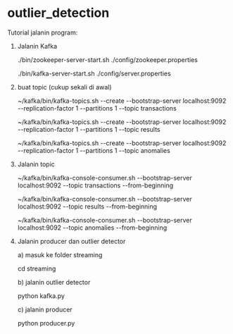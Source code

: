 # outlier_detection

Tutorial jalanin program:
1. Jalanin Kafka
   
   ./bin/zookeeper-server-start.sh ./config/zookeeper.properties

   ./bin/kafka-server-start.sh ./config/server.properties

3. buat topic (cukup sekali di awal)

   ~/kafka/bin/kafka-topics.sh --create --bootstrap-server localhost:9092 --replication-factor 1 --partitions 1 --topic transactions

   ~/kafka/bin/kafka-topics.sh --create --bootstrap-server localhost:9092 --replication-factor 1 --partitions 1 --topic results

   ~/kafka/bin/kafka-topics.sh --create --bootstrap-server localhost:9092 --replication-factor 1 --partitions 1 --topic anomalies 
   
5. Jalanin topic

   ~/kafka/bin/kafka-console-consumer.sh --bootstrap-server localhost:9092 --topic transactions --from-beginning

   ~/kafka/bin/kafka-console-consumer.sh --bootstrap-server localhost:9092 --topic results --from-beginning

   ~/kafka/bin/kafka-console-consumer.sh --bootstrap-server localhost:9092 --topic anomalies --from-beginning

7. Jalanin producer dan outlier detector
   
   a) masuk ke folder streaming

      cd streaming

   b) jalanin outlier detector

      python kafka.py

   c) jalanin producer

      python producer.py
